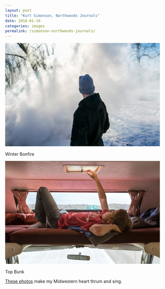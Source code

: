```yaml
---
layout: post
title: "Kurt Simonson, Northwoods Journals"
date: 2018-01-19
categories: images
permalink: /simonson-northwoods-journals/
---
```


![Winter Bonfire](https://github.com/matthewjmiller/mattmiller/blob/gh-pages/_assets/simonson-winter-bonfire.jpg?raw=true)

Winter Bonfire

![Top Bunk](https://github.com/matthewjmiller/mattmiller/blob/gh-pages/_assets/simonson-topbunk.jpg?raw=true)

Top Bunk

[These photos](http://www.kurtsimonson.com/northwoods-journals) make my Midwestern heart thrum and sing.